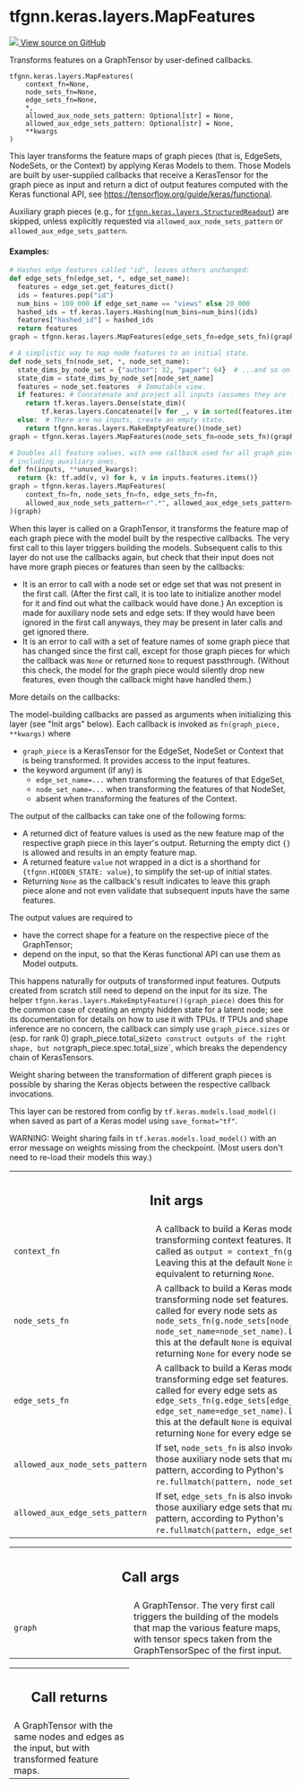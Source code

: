 # tfgnn.keras.layers.MapFeatures

<!-- Insert buttons and diff -->

<a target="_blank" href="https://github.com/tensorflow/gnn/tree/master/tensorflow_gnn/keras/layers/map_features.py#L27-L317">
<img src="https://www.tensorflow.org/images/GitHub-Mark-32px.png" /> View source
on GitHub </a>

Transforms features on a GraphTensor by user-defined callbacks.

<pre class="devsite-click-to-copy prettyprint lang-py tfo-signature-link">
<code>tfgnn.keras.layers.MapFeatures(
    context_fn=None,
    node_sets_fn=None,
    edge_sets_fn=None,
    *,
    allowed_aux_node_sets_pattern: Optional[str] = None,
    allowed_aux_edge_sets_pattern: Optional[str] = None,
    **kwargs
)
</code></pre>

<!-- Placeholder for "Used in" -->

This layer transforms the feature maps of graph pieces (that is, EdgeSets,
NodeSets, or the Context) by applying Keras Models to them. Those Models are
built by user-supplied callbacks that receive a KerasTensor for the graph piece
as input and return a dict of output features computed with the Keras functional
API, see https://tensorflow.org/guide/keras/functional.

Auxiliary graph pieces (e.g., for
<a href="../../../tfgnn/keras/layers/StructuredReadout.md"><code>tfgnn.keras.layers.StructuredReadout</code></a>)
are skipped, unless explicitly requested via `allowed_aux_node_sets_pattern` or
`allowed_aux_edge_sets_pattern`.

#### Examples:

```python
# Hashes edge features called "id", leaves others unchanged:
def edge_sets_fn(edge_set, *, edge_set_name):
  features = edge_set.get_features_dict()
  ids = features.pop("id")
  num_bins = 100_000 if edge_set_name == "views" else 20_000
  hashed_ids = tf.keras.layers.Hashing(num_bins=num_bins)(ids)
  features["hashed_id"] = hashed_ids
  return features
graph = tfgnn.keras.layers.MapFeatures(edge_sets_fn=edge_sets_fn)(graph)
```

```python
# A simplistic way to map node features to an initial state.
def node_sets_fn(node_set, *, node_set_name):
  state_dims_by_node_set = {"author": 32, "paper": 64}  # ...and so on.
  state_dim = state_dims_by_node_set[node_set_name]
  features = node_set.features  # Immutable view.
  if features: # Concatenate and project all inputs (assumes they are floats).
    return tf.keras.layers.Dense(state_dim)(
        tf.keras.layers.Concatenate([v for _, v in sorted(features.items())]))
  else:  # There are no inputs, create an empty state.
    return tfgnn.keras.layers.MakeEmptyFeature()(node_set)
graph = tfgnn.keras.layers.MapFeatures(node_sets_fn=node_sets_fn)(graph)
```

```python
# Doubles all feature values, with one callback used for all graph pieces,
# including auxiliary ones.
def fn(inputs, **unused_kwargs):
  return {k: tf.add(v, v) for k, v in inputs.features.items()}
graph = tfgnn.keras.layers.MapFeatures(
    context_fn=fn, node_sets_fn=fn, edge_sets_fn=fn,
    allowed_aux_node_sets_pattern=r".*", allowed_aux_edge_sets_pattern=r".*"
)(graph)
```

When this layer is called on a GraphTensor, it transforms the feature map of
each graph piece with the model built by the respective callbacks. The very
first call to this layer triggers building the models. Subsequent calls to this
layer do not use the callbacks again, but check that their input does not have
more graph pieces or features than seen by the callbacks:

*   It is an error to call with a node set or edge set that was not present in
    the first call. (After the first call, it is too late to initialize another
    model for it and find out what the callback would have done.) An exception
    is made for auxiliary node sets and edge sets: If they would have been
    ignored in the first call anyways, they may be present in later calls and
    get ignored there.
*   It is an error to call with a set of feature names of some graph piece that
    has changed since the first call, except for those graph pieces for which
    the callback was `None` or returned `None` to request passthrough. (Without
    this check, the model for the graph piece would silently drop new features,
    even though the callback might have handled them.)

More details on the callbacks:

The model-building callbacks are passed as arguments when initializing this
layer (see "Init args" below). Each callback is invoked as `fn(graph_piece,
**kwargs)` where

*   `graph_piece` is a KerasTensor for the EdgeSet, NodeSet or Context that is
    being transformed. It provides access to the input features.
*   the keyword argument (if any) is
    *   `edge_set_name=...` when transforming the features of that EdgeSet,
    *   `node_set_name=...` when transforming the features of that NodeSet,
    *   absent when transforming the features of the Context.

The output of the callbacks can take one of the following forms:

*   A returned dict of feature values is used as the new feature map of the
    respective graph piece in this layer's output. Returning the empty dict `{}`
    is allowed and results in an empty feature map.
*   A returned feature `value` not wrapped in a dict is a shorthand for
    `{tfgnn.HIDDEN_STATE: value}`, to simplify the set-up of initial states.
*   Returning `None` as the callback's result indicates to leave this graph
    piece alone and not even validate that subsequent inputs have the same
    features.

The output values are required to

*   have the correct shape for a feature on the respective piece of the
    GraphTensor;
*   depend on the input, so that the Keras functional API can use them as Model
    outputs.

This happens naturally for outputs of transformed input features. Outputs
created from scratch still need to depend on the input for its size. The helper
`tfgnn.keras.layers.MakeEmptyFeature()(graph_piece)` does this for the common
case of creating an empty hidden state for a latent node; see its documentation
for details on how to use it with TPUs. If TPUs and shape inference are no
concern, the callback can simply use `graph_piece.sizes` or (esp. for rank 0)
graph_piece.total_size`to construct outputs of the right shape, but
not`graph_piece.spec.total_size`, which breaks the dependency chain of
KerasTensors.

Weight sharing between the transformation of different graph pieces is possible
by sharing the Keras objects between the respective callback invocations.

This layer can be restored from config by `tf.keras.models.load_model()` when
saved as part of a Keras model using `save_format="tf"`.

WARNING: Weight sharing fails in `tf.keras.models.load_model()` with an error
message on weights missing from the checkpoint. (Most users don't need to
re-load their models this way.)

<!-- Tabular view -->

 <table class="responsive fixed orange">
<colgroup><col width="214px"><col></colgroup>
<tr><th colspan="2"><h2 class="add-link">Init args</h2></th></tr>

<tr>
<td>
<code>context_fn</code><a id="context_fn"></a>
</td>
<td>
A callback to build a Keras model for transforming context
features. It will be called as <code>output = context_fn(g.context)</code>.
Leaving this at the default <code>None</code> is equivalent to returning <code>None</code>.
</td>
</tr><tr>
<td>
<code>node_sets_fn</code><a id="node_sets_fn"></a>
</td>
<td>
A callback to build a Keras model for transforming node set
features. It will be called for every node sets as
<code>node_sets_fn(g.node_sets[node_set_name], node_set_name=node_set_name)</code>.
Leaving this at the default <code>None</code> is equivalent to returning <code>None</code>
for every node set.
</td>
</tr><tr>
<td>
<code>edge_sets_fn</code><a id="edge_sets_fn"></a>
</td>
<td>
A callback to build a Keras model for transforming edge set
features. It will be called for every edge sets as
<code>edge_sets_fn(g.edge_sets[edge_set_name], edge_set_name=edge_set_name)</code>.
Leaving this at the default <code>None</code> is equivalent to returning <code>None</code>
for every edge set.
</td>
</tr><tr>
<td>
<code>allowed_aux_node_sets_pattern</code><a id="allowed_aux_node_sets_pattern"></a>
</td>
<td>
If set, <code>node_sets_fn</code> is also invoked for
those auxiliary node sets that match this pattern, according to Python's
<code>re.fullmatch(pattern, node_set_name)</code>.
</td>
</tr><tr>
<td>
<code>allowed_aux_edge_sets_pattern</code><a id="allowed_aux_edge_sets_pattern"></a>
</td>
<td>
If set, <code>edge_sets_fn</code> is also invoked for
those auxiliary edge sets that match this pattern, according to Python's
<code>re.fullmatch(pattern, edge_set_name)</code>.
</td>
</tr>
</table>

<!-- Tabular view -->

 <table class="responsive fixed orange">
<colgroup><col width="214px"><col></colgroup>
<tr><th colspan="2"><h2 class="add-link">Call args</h2></th></tr>

<tr>
<td>
<code>graph</code><a id="graph"></a>
</td>
<td>
A GraphTensor. The very first call triggers the building of
the models that map the various feature maps, with tensor specs
taken from the GraphTensorSpec of the first input.
</td>
</tr>
</table>

<!-- Tabular view -->

 <table class="responsive fixed orange">
<colgroup><col width="214px"><col></colgroup>
<tr><th colspan="2"><h2 class="add-link">Call returns</h2></th></tr>
<tr class="alt">
<td colspan="2">
A GraphTensor with the same nodes and edges as the input, but with
transformed feature maps.
</td>
</tr>

</table>

